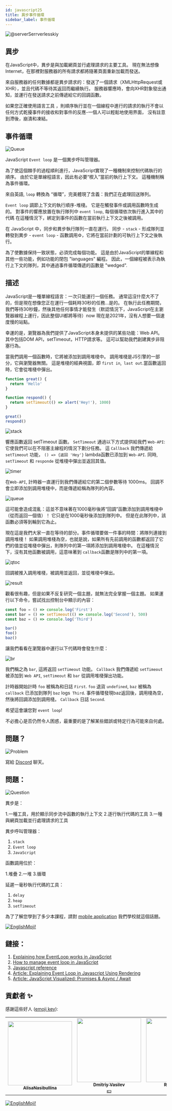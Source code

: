 ```yaml
---
id: javascript25
title: 異步事件循環
sidebar_label: 事件循環
---
```


![@serverSerrverlesskiy](/img/javascript/headers/26.jpg)

## 異步

在JavaScript中，異步是與加載網頁並行處理請求的主要工具。 現在無法想像Internet，在那裡對服務器的所有請求都將隨著頁面重新加載而發送。

來自服務器的任何數據都是異步請求的：發送了一個請求（XMLHttpRequest或XHR），並且代碼不等待其返回而繼續執行。 服務器響應時，會向XHR對象發出通知，並運行在發送請求之前傳遞給它的回調函數。

如果您正確使用語言工具 ，則順序執行並在一個線程中進行的請求的執行不會以任何方式乾擾事件的接收和對事件的反應-一個人可以輕鬆地使用界面， 沒有註意到滯後，崩潰和凍結。

## 事件循環

![Queue](https://media.giphy.com/media/5YuhLwDgrgtRVwI7OY/giphy.gif)

JavaScript `Event loop` 是一個異步呼叫管理器。

為了使這個棘手的過程順利進行，JavaScript實現了一種機制來控制代碼執行的順序。 由於它是單線程語言，因此有必要“楔入”當前的執行上下文。 這種機制稱為事件循環。

來自英語, `loop` 轉換為 “循環”，完美體現了含義：我們正在處理回送隊列。

`Event loop` 調節上下文的執行順序-堆棧。 它是在觸發事件或調用函數時生成的。 對事件的響應放置在執行隊列中 `event loop`, 每個循環依次執行進入其中的代碼  在這種情況下，綁定到事件的函數在當前執行上下文之後被調用。

在 JavaScript 中，同步和異步執行隊列一直在運行。 同步 - `stack` - 形成隊列並轉發到異步 - `event loop` - 函數調用⚙️，它將在當前計劃的可執行上下文之後執行。

為了使數據保持一致狀態，必須完成每個功能。 這是由於JavaScript的單線程和其他一些功能，例如功能的閉包 "languages" 編程。 因此，一個線程被表示為執行上下文的隊列，其中通過事件循環傳遞的函數是 "wedged".

## 描述

JavaScript是一種單線程語言：一次只能運行一個任務。 通常這沒什麼大不了的，但是現在想像您正在運行一個耗時30秒的任務...是的。 在執行此任務期間，我們等待30秒鐘，然後其他任何事情才能發生（默認情況下，JavaScript在主瀏覽器線程上運行，因此整個UI都將等待）now 現在是2021年，沒有人想要一個速度慢的站點。

幸運的是，瀏覽器為我們提供了JavaScript本身未提供的某些功能：Web API。 其中包括DOM API，setTimeout，HTTP請求等。 這可以幫助我們創建異步非阻塞行為。

當我們調用一個函數時，它將被添加到調用堆棧中。 調用堆棧是JS引擎的一部分，它與瀏覽器無關。 這是堆棧的經典視圖，即 `first in`,` last out`.當函數返回時，它會從堆棧中彈出。

```javascript
function great() {
  return 'Hello'
}

function respond() {
  return setTimeout(() => alert('Hey!'), 1000)
}

great()
respond()
```

![stack](/img/javascript/27/stack.gif)

響應函數返回 setTimeout 函數。 `SetTimeout` 通過以下方式提供給我們 `Web-API`: 它使我們可以在不阻塞主線程的情況下劃分任務。 這 `Callback` 我們傳遞給 `setTimeout` 功能， `() => {返回 'Hey'}` lambda函數已添加到 `Web-API`. 同時, `setTimeout` 和 `responde` 從堆棧中彈出並返回其值。

![timer](/img/javascript/27/timer.gif)

在`Web-API`, 計時器一直運行到我們傳遞給它的第二個參數等待 1000ms。 回調不會立即添加到調用堆棧中，而是傳遞給稱為隊列的內容。

![queue](/img/javascript/27/queue.gif)

這可能會造成混亂：這並不意味著在1000毫秒後將“回調”函數添加到調用堆棧中（從而返回一個值）！ 它只是在1000毫秒後添加到隊列中。 但是在此隊列中，該函數必須等到輪到它為止。

現在這是我們大家一直在等待的部分。事件循環要做一件事的時間：將隊列連接到調用堆棧！ 如果調用堆棧為空，也就是說，如果所有先前調用的函數都返回了它們的值並從堆棧中彈出，則隊列中的第一項將添加到調用堆棧中。 在這種情況下，沒有其他函數被調用，這意味著到 `callback`函數是隊列中的第一項。

![qtoc](/img/javascript/27/qtoc.gif)

回調被推入調用堆棧，被調用並返回，並從堆棧中彈出。

![result](/img/javascript/27/res.gif)

觀看很有趣，但是如果不反复研究一個主題，就無法完全掌握一個主題。 如果運行以下命令，嘗試找出控制台中顯示的內容：

```jsx
const foo = () => console.log('First')
const bar = () => setTimeout(() => console.log('Second'), 500)
const baz = () => console.log('Third')

bar()
foo()
baz()
```

讓我們看看在瀏覽器中運行以下代碼時會發生什麼：

![br](/img/javascript/27/br.gif)

我們稱之為 `bar`, 這將返回 `setTimeout` 功能。
`Callback` 我們傳遞給 `setTimeout` 被添加到 `Web API`, `setTimeout` 和 `bar` 從調用堆棧彈出功能。

計時器開始計時 `foo` 被稱為和日誌 `First`. `foo` 退貨 `undefined`, `baz` 被稱為 `callback` 已添加到隊列
`baz` logs` Third`. 事件循環發現baz返回後，調用棧為空，然後將回調添加到調用棧。
`Callback` 日誌 `Second`.

希望這會讓您對 `event loop`!

不必擔心是否仍然令人困惑，最重要的是了解某些錯誤或特定行為可能來自何處。

## 問題？

![Problem](https://media.giphy.com/media/xTiTnGeUsWOEwsGoG4/giphy.gif)

寫給 [Discord](https://discord.gg/6GDAfXn) 聊天。

## 問題：

![Question](https://media.giphy.com/media/l0HlRnAWXxn0MhKLK/giphy.gif)

異步是：

1.一種工具，用於顯示同步流中函數的執行上下文
2.逐行執行代碼的工具
3.一種與網頁加載並行處理請求的工具

異步呼叫管理器：

1. `stack`
2. `Event loop`
3. `JavaScript`

函數調用位於：

1.堆疊
2.一堆
3.循環

延遲一毫秒執行代碼的工具：

1. `delay`
2. `heap`
3. `setTimeout`

<!--
![Description](https://media.giphy.com/media/xT5LMLJOHGWW0PfcYg/giphy.gif)

Схема цикла событий:

![for](/img/javascript/26/00.png)

`Event loop` — это бесконечный цикл, который берёт события из очереди и обрабатывает их.

`Heap` (куча) — объекты собраны в кучу, которая есть не что иное, как название для наименее структурированной части памяти.

`Stack` (стопка, стек) — репрезентация единственного потока выполнения JavaScript-кода . Вызовы функций⚙️ помещаются в стек.

`Browser or Web API’s` (браузерные или веб API) — встроены в браузер и способны предоставлять данные из браузера и окружающей компьютерной    ️ среды и давать возможность выполнять с ними полезные и сложные вещи.

![for](/img/javascript/26/01.png)

## Примеры

![math](https://media.giphy.com/media/3orieN7HEHI0tw8x5C/giphy.gif)

### Пример кода 1

```javascript
function main() {
  console.log('A')
  setTimeout(function exec() {
    console.log('B')
  }, 0)
  console.log('C')
}
main()
// Output
// A
// C
// B
```

Здесь мы видим функцию⚙️ `main`, включающую в себя два 2️⃣ `console.log`, выводящих в консоль `A` и `C`. Между ними находится `setTimeout`, вызов которого выведет в консоль `B` после ожидания в 0 секунд.

![for](/img/javascript/26/02.png)

1. Вызов функции `main` сначала поместит её в стек (в качестве первого элемента `frame`). Потом браузер поместит в стек первое выражение функции `main`, которое представляет собой `console.log('A\)`. Это выражение выполняется и, после завершения, удаляется ➖ из стека. Буква `A` выводится в консоль.
2. Следующее выражение `setTimeout()` с коллбэком `exec()` и временем ожидания в `0` секунд помещается в стек вызовов и выполнение начинается. Функция `setTimeout` использует API браузера для задержки вызова предоставленной функции. Элемент `frame` удаляется ➖ из стека сразу после завершения передачи таймера браузерному API.
3. `console.log('C')` помещается в стек, пока в браузере запускается таймер для вызова функции `exec()`. В этом конкретном случае, поскольку время ожидания составляет `0` секунд, коллбэк (функция `exec()`) будет помещён в `message queue` (очередь сообщений), сразу после того как браузер его получит (в идеале).
4. После выполнения последнего выражения функции `main`, элемент `main` удаляется ➖ из стека вызовов `call stack`, оставляя его пустым. Стек вызовов должен быть пустым, для того чтобы браузер поместил в него элемент из `message queue`. Именно по этой причине даже если в `setTimeout` указано время ожидания в `0` секунд, функция `exec()` не выполняется, пока не закончится выполнение всех элементов в стеке вызовов.
5. Теперь функция `exec()` помещается в стек вызовов и выполняется. Буква `B` выводится в консоль. Вот он — цикл событий `Event Loop` JavaScript.

Таким образом аргумент `delay` в `setTimeout(function, delayTime)` не означает точное время задержки, после которого функция выполнится. Он означает минимальное время ожидания, после которого в какой-нибудь момент времени, функция будет вызвана.

![Wow](https://media.giphy.com/media/QXPmPdudTz4So2P4OQ/giphy.gif)

### Пример кода 2

```javascript
function main() {
  console.log('A')
  setTimeout(function exec() {
    console.log('B')
  }, 0)
  runWhileLoopForNSeconds(3)
  console.log('C')
}

main()

function runWhileLoopForNSeconds(sec) {
  let start = Date.now(),
    now = start
  while (now - start < sec * 1000) {
    now = Date.now()
  }
}
// Output
// A
// C
// B
```

Функция⚙️ `runWhileLoopForNSeconds()` делает именно то, что отражено в её названии. Она постоянно проверяет, прошло ли со времени её вызова то количество секунд, которое передано аргументом. Главное, что нужно помнить — что цикл `while` является блокирующим выражением, и это означает, что его выполнение происходит в стеке вызовов и не использует браузерные API. Таким образом он блокирует все последующие выражения, пока не выполнится до конца.

![for](/img/javascript/26/03.png)

В коде выше, даже несмотря на то, что `setTimeout` имеет задержку в 0 секунд и цикл `while` выполняется 3 секунды, функция⚙️ `exec()` застрянет в очереди сообщений. Цикл `while` будет выполняться в стеке вызовов (в котором один поток), пока не пройдет 3 секунды. И только после того, как стек вызовов опустеет, функция⚙️ `exec()` будет помещена в стек и выполнена.

Таким образом аргумент `delay` в `setTimeout()` не гарантирует начала выполнения после завершения указанной задержки. Он является минимальным временем задержки.

## Контекст исполнения

![goes through the door](https://media.giphy.com/media/3o7TKswXkG2qVFIop2/giphy.gif)

JavaScript — интерпретируемый язык . Это значит, что любой код проходит через интерпретатор, который исполняет его построчно. Но и здесь есть нюансы.

Как только скрипт попадает в интерпретатор, формируются глобальный контекст и глобальная область видимости, в которой держится `Variable Object`, или `VO` — объект переменных  .

Он формируется из переменных вида `Function Declaration` и атрибутов функции⚙️ по следующему принципу. Интерпретатор считывает код и находит все объявления:

- переменных  по ключевому слову `var` (`const` или `let` в ES6 и выше);
- функций, объявленных ключевым словом `function`, без присваивания.

Это складывается в `VO` текущего контекста исполнения. Затем берётся `Variable Object` внешней области видимости и к нему добавляется ➕ сформированный выше `VO`. Сверху он дополняется параметрами функции⚙️ и их значениями на момент исполнения.

При этом нет разницы, в каком месте функции⚙️ они определяются. Переменная  может быть определена в любой части кода , как и функция⚙️.

Рассмотрим скрипт:

```javascript
var a = 10
var c = 7
function func(a, b, d) {
  console.log(a, b, c, d)
  c = a + d
}
var b = 3
func(10, a, b)
console.log(c)
```

`VO` этого скрипта формируется:

1. Из переменной  `a`, значение которой — `undefined`.
2. Переменной  `c`, значение которой — `undefined`.
3. Переменной  `b`, значение которой — `undefined`.
4. Функции `func` с соответствующим телом.

Затем скрипт начнет исполняться по следующему сценарию:

1. В переменную  `a` запишется значение `10`.
2. В переменную `c` запишется значение `7`.
3. В переменную  `b` запишется значение `3`.
4. Будет вызвана функция `func`.
5. Создается контекст исполнения функции `func`.
6. В `VO` контекста исполнения функции `func` будут записаны  переменные  из внешней области видимости: `a`, `c` и `b`, c присвоенными значениями.
7. В `VO` контекста исполнения функции `func` будут созданы переменные  из списка аргументов; поскольку переменные  `a` и `b` уже существуют в VO, добавлена будет только переменная  `d` со значением `undefined`.
8. В переменную  `a` `VO` контекста исполнения функции `func` будет записано  значение `10`.
9. В переменную  `b` `VO` контекста исполнения функции `func` будет записано  значение переменной  a внешней области видимости — `10`.
10. В переменную  `d` `VO` контекста исполнения функции `func` будет записано  значение переменной  `b` внешней области видимости — `3`.
11. Контекст исполнения функции `func` будет запущен.
12. В консоль выведется `10 10 7 3`.
13. В переменную  `c`, находящуюся во внешней области видимости, будет записано  значение `13`.
14. Контекст выполнения функции `func` будет завершён. `VO` функции `func` будет удалён.
15. В консоль выведется `13`.

Теперь перепишем скрипт, добавив `setTimeout` с нулевым тайм-аутом у вызова функции⚙️:

```javascript
var a = 10
var c = 7
function func(a, b, d) {
  console.log(a, b, c, d)
  c = a + d
}
var b = 3
setTimeout(function () {
  func(10, a, b)
}, 0)
console.log(c)
```

На первый взгляд может показаться, что ничего не изменится и функция⚙️ `func` будет выполнена без задержки. Но это не так. На самом деле произойдёт следующее:

1. В переменную  `a` запишется значение `10`.
2. В переменную  `c` запишется значение `7`.
3. В переменную  `b` запишется значение `3`.
4. Функция `func` попадает в пул ожидания.
5. Создаётся контекст исполнения функции `func`.
6. По истечении `0` миллисекунд контекст исполнения функции `func` будет помещён в `event loop`.
7. В консоль выведется `7`.
8. В `VO` контекста исполнения функции `func` будут записаны  переменные  из внешней области видимости: `a`, `c` и `b`, c присвоенными значениями.
9. В `VO` контекста исполнения функции `func` будут созданы переменные  из списка аргументов; поскольку переменные  `a` и `b` уже существуют в `VO`, добавлена будет только переменная  `d` со значением `undefined`.
10. В переменную  `a` `VO` контекста исполнения функции `func` будет записано  значение `10`.
11. В переменную  `b` `VO` контекста исполнения функции `func` будет записано  значение переменной  a внешней области видимости — `10`.
12. В переменную  `d` `VO` контекста исполнения функции `func` будет записано  значение переменной  `b` внешней области видимости — `3`.
13. Контекст исполнения функции `func` будет запущен.
14. В консоль выведется `10 10 7 3`.
15. В переменную  `c`, находящуюся во внешней области видимости, будет записано  значение `13`.
16. Контекст выполнения функции `func` будет завершён; `VO` функции `func` будет удалён.

<!-- ### Примеры

![Math](https://media.giphy.com/media/3o7btPCcdNniyf0ArS/giphy.gif)

`setTimeout` выводит контекст исполнения функции⚙️ из синхронного потока, помещая его в `event loop`. То же самое происходит и с регистрацией событий. Мы можем подписаться на событие при помощи функции⚙️ `addEventListener`. Передавая функцию⚙️ обратного вызова — `callback`, добавляем её в список функций⚙️, которые должны быть вызваны при срабатывании этого события.

Допустим, мы хотим нажатием на кнопку перекрасить её в красный цвет. Код , который это выполняет, выглядит так:

```javascript
var button = document.querySelector('button')

button.addEventListener('click', function (evt) {
  button.style.background = '#f00'
})
```

Более сложный пример: есть две кнопки, первая перекрашивает фон страницы в красный цвет, а вторая — в жёлтый, но у второй перекрашивание фона завёрнуто в `setTimeout` с нулевой задержкой. И мы вручную вызываем событие нажатия сначала на жёлтую кнопку, а потом — на красную.

```javascript
var redButton = document.getElementById(‘red’)
redButton.addEventListener('click', function () {
  document.body.style.background = '#f00'
})
var yellowButton = document.getElementById(‘yellow’)
yellowButton.addEventListener(‘click’, function () {
setTimeout(function () {
         document.body.style.background = ‘#ff0’;
}, 0);
});
yellowButton.click();
redButton.click();
```

Обратите внимание, что исполнение коллбэков событий `click` на кнопках при вызове из кода происходит сразу же, не попадая в `event loop`: `setTimeout` с нулевой задержкой отложил перекраску фона в жёлтый, но функция⚙️ сама была исполнена в момент вызова.

Это происходит из-за того, что события из кода не требуется выполнять асинхронно. Действительно, в такой ситуации мы находимся в предсказуемом окружении, тогда как пользовательские события могут случаться в любой момент.

![Wow](https://media.giphy.com/media/M33UV4NDvkTHa/giphy.gif)


-->

為了了解您學到了多少本課程，請對 [mobile application](http://onelink.to/njhc95) 我們學校就這個話題。

[![EnglishMoji!](/img/logo/englishmoji.png)](https://link-to.app/xvh7Ush9kl)

## 鏈接：

1. [Explaining how EventLoop works in JavaScript](https://medium.com/devschacht/javascript-eventloop-explained-f2dcf84e36ee)
2. [How to manage event loop in JavaScript](https://skillbox.ru/media/code/event_loop_chast_1)
3. [Javascript reference](https://javascript.ru/settimeout)
4. [Article: Explaining Event Loop in Javascript Using Rendering](https://bool.dev/blog/detail/obyasnenie-event-loop-v-javascript-s-pomoshchyu-vizualizatsii)
5. [Article: JavaScript Visualized: Promises & Async / Await](https://medium.com/@lydiahallie/javascript-visualized-promises-async-await-a3f1aad8a943)

## 貢獻者 ✨

感謝這些好人 ([emoji key](https://allcontributors.org/docs/en/emoji-key)):

<!-- ALL-CONTRIBUTORS-LIST:START - Do not remove or modify this section -->
<!-- prettier-ignore-start -->
<!-- markdownlint-disable -->
<table>
  <tr>
    <td align="center"><a href="https://github.com/AlisaNasibullina"><img src="https://avatars3.githubusercontent.com/u/74646904?s=460&v=4" width="200px;" alt=""/><br /><sub><b>AlisaNasibullina</b></sub></a><br /><a href="#mentoring-KoDim-React" title="Mentoring">  </a></td>
    <td align="center"><a href="https://fullstackserverless.github.io/"><img src="https://avatars0.githubusercontent.com/u/6774813?v=4?s=200" width="200px;" alt=""/><br /><sub><b>Dmitriy Vasilev</b></sub></a><br /><a href="#financial-gHashTag" title="Financial">💵</a></td>
  <td align="center"><a href="https://github.com/Resoner2005"><img src="https://avatars1.githubusercontent.com/u/75675814?v=4?s=200" width="200px;" alt=""/><br /><sub><b>Resoner2005</b></sub></a><br /><a href="https://github.com/gHashTag/react-native-village/issues?q=author%3AResoner2005" title="Bug reports">🐛 🎨 </a></td>
  </tr>
</table>

<!-- markdownlint-restore -->
<!-- prettier-ignore-end -->

<!-- ALL-CONTRIBUTORS-LIST:END -->

[![EnglishMoji!](/img/logo/englishmoji.png)](https://link-to.app/xvh7Ush9kl)
